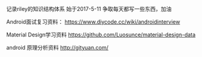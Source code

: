 记录riley的知识结构体系
始于2017-5-11  争取每天都写一些东西，加油

Android面试复习资料：
https://www.diycode.cc/wiki/androidinterview

Material Design学习资料
https://github.com/Luosunce/material-design-data

android 原理分析资料
http://gityuan.com/
